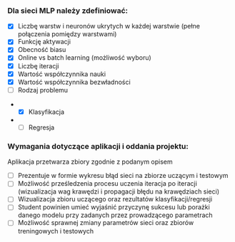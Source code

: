 ### Dla sieci MLP należy zdefiniować:
- [x] Liczbę warstw i neuronów ukrytych w każdej warstwie (pełne połączenia pomiędzy warstwami)
- [x] Funkcję aktywacji
- [x] Obecność biasu
- [x] Online vs batch learning (możliwość wyboru)
- [x] Liczbę iteracji
- [x] Wartość współczynnika nauki
- [x] Wartość współczynnika bezwładności
- [ ] Rodzaj problemu
- - [x] Klasyfikacja
- - [ ] Regresja

### Wymagania dotyczące aplikacji i oddania projektu:
Aplikacja przetwarza zbiory zgodnie z podanym opisem
- [ ] Prezentuje w formie wykresu błąd sieci na zbiorze uczącym i testowym
- [ ] Możliwość prześledzenia procesu uczenia iteracja po iteracji (wizualizacja wag krawędzi i propagacji błędu na krawędziach sieci)
- [ ] Wizualizacja zbioru uczącego oraz rezultatów klasyfikacji/regresji
- [ ] Student powinien umieć wyjaśnić przyczynę sukcesu lub porażki danego modelu przy zadanych przez prowadzącego parametrach
- [ ] Możliwość sprawnej zmiany parametrów sieci oraz zbiorów treningowych i testowych
